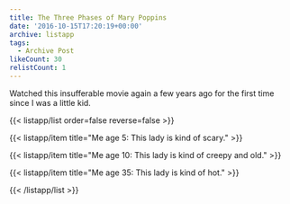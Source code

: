 ```yaml
---
title: The Three Phases of Mary Poppins
date: '2016-10-15T17:20:19+00:00'
archive: listapp
tags: 
  - Archive Post
likeCount: 30
relistCount: 1
---
```


Watched this insufferable movie again a few years ago for the first time since I was a little kid.

<!--more-->

{{< listapp/list order=false reverse=false >}}

   {{< listapp/item title="Me age 5: This lady is kind of scary." >}}

   {{< listapp/item title="Me age 10: This lady is kind of creepy and old." >}}

   {{< listapp/item title="Me age 35: This lady is kind of hot." >}}

{{< /listapp/list >}}
